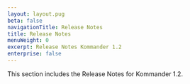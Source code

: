 ```yaml
---
layout: layout.pug
beta: false
navigationTitle: Release Notes
title: Release Notes
menuWeight: 0
excerpt: Release Notes Kommander 1.2
enterprise: false
---
```


<!-- markdownlint-disable MD034 -->

This section includes the Release Notes for Kommander 1.2.
